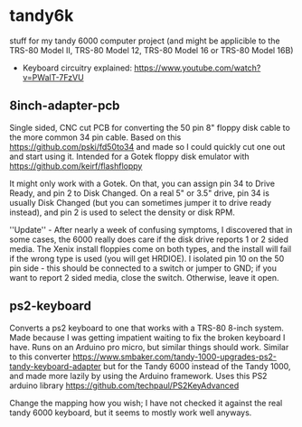 # tandy6k
stuff for my tandy 6000 computer project (and might be applicible to the TRS-80 Model II, TRS-80 Model 12, TRS-80 Model 16 or TRS-80 Model 16B)

- Keyboard circuitry explained: https://www.youtube.com/watch?v=PWalT-7FzVU

## 8inch-adapter-pcb
Single sided, CNC cut PCB for converting the 50 pin 8" floppy disk cable to the more common 34 pin cable. Based on this https://github.com/pski/fd50to34 and made so I could quickly cut one out and start using it. Intended for a Gotek floppy disk emulator with https://github.com/keirf/flashfloppy

It might only work with a Gotek. On that, you can assign pin 34 to Drive Ready, and pin 2 to Disk Changed. On a real 5" or 3.5" drive, pin 34 is usually Disk Changed (but you can sometimes jumper it to drive ready instead), and pin 2 is used to select the density or disk RPM. 

''Update'' - After nearly a week of confusing symptoms, I discovered that in some cases, the 6000 really does care if the disk drive reports 1 or 2 sided media. The Xenix install floppies come on both types, and the install will fail if the wrong type is used (you will get HRDIOE). I isolated pin 10 on the 50 pin side - this should be connected to a switch or jumper to GND; if you want to report 2 sided media, close the switch. Otherwise, leave it open.

## ps2-keyboard
Converts a ps2 keyboard to one that works with a TRS-80 8-inch system. Made because I was getting impatient waiting to fix the broken keyboard I have. Runs on an Arduino pro micro, but similar things should work. Similar to this converter https://www.smbaker.com/tandy-1000-upgrades-ps2-tandy-keyboard-adapter but for the Tandy 6000 instead of the Tandy 1000, and made more lazily by using the Arduino framework. Uses this PS2 arduino library https://github.com/techpaul/PS2KeyAdvanced

Change the mapping how you wish; I have not checked it against the real tandy 6000 keyboard, but it seems to mostly work well anyways. 
